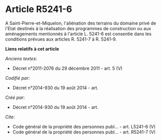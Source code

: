 # Article R5241-6

A Saint-Pierre-et-Miquelon, l'aliénation des terrains du domaine privé de l'Etat destinés à la réalisation des programmes de
construction ou aux aménagements mentionnés à l'article L. 5241-6 est consentie dans les conditions prévues aux articles R.
5241-7 à R. 5241-9.

**Liens relatifs à cet article**

_Anciens textes_:

  - Décret n°2011-2076 du 29 décembre 2011 - art. 5 (V)

_Codifié par_:

  - Décret n°2014-930 du 19 août 2014 - art.

_Créé par_:

  - Décret n°2014-930 du 19 août 2014 - art.

_Cite_:

  - Code général de la propriété des personnes publ... - art. L5241-6 (V)
  - Code général de la propriété des personnes publ... - art. R5241-7 (V)
